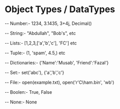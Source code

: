 # Object Types / DataTypes
-- Number:-  1234, 3.1435, 3+4j, Decimal()

-- String:-  "Abdullah", "Bob's", etc

-- Lists:- [1,2,3,['a','b','c'], 'FC'] etc

-- Tuple:- (1, 'spam', 4.5,) etc

-- Dictionaries:- {'Name':'Musab', 'Friend':'Fazal'}

-- Set:- set('abc'), {'a','b','c'}

-- File:- open(example.txt), open('r'C\ham.bin', 'wb')

-- Boolen:- True, False

-- None:- None